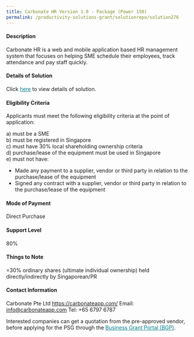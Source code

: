 ```yaml
---
title: Carbonate HR Version 1.0 - Package (Power 150)
permalink: /productivity-solutions-grant/solutionrepo/solution276
---
```


#### Description

Carbonate HR is a web and mobile application based HR management system that focuses on helping SME schedule their employees, track attendance and pay staff quickly.

#### Details of Solution

Click <a href='https://govassist.gobusiness.gov.sg/images/psg/Carbonate_Annex 3_CR_wef_Part_3.pdf' style='color:#037e8a'>here</a> to view details of solution.

#### Eligibility Criteria

Applicants must meet the following eligibility criteria at the point of application:

a) must be a SME <br>
b) must be registered in Singapore <br>
c) must have 30% local shareholding ownership criteria <br>
d) purchase/lease of the equipment must be used in Singapore <br>
e) must not have:
- Made any payment to a supplier, vendor or third party in relation to the purchase/lease of the equipment
- Signed any contract with a supplier, vendor or third party in relation to the purchase/lease of the equipment

#### Mode of Payment
Direct Purchase

#### Support Level
80%

#### Things to Note
=30% ordinary shares (ultimate individual ownership) held directly/indirectly by Singaporean/PR

#### Contact Information
Carbonate Pte Ltd
https://carbonateapp.com/
Email: info@carbonateapp.com
Tel: +65 6797 6787

Interested companies can get a quotation from the pre-approved vendor, before applying for the PSG through the <a target='_blank' style='color:#037e8a' href='https://www.businessgrants.gov.sg/'>Business Grant Portal (BGP)</a>.
